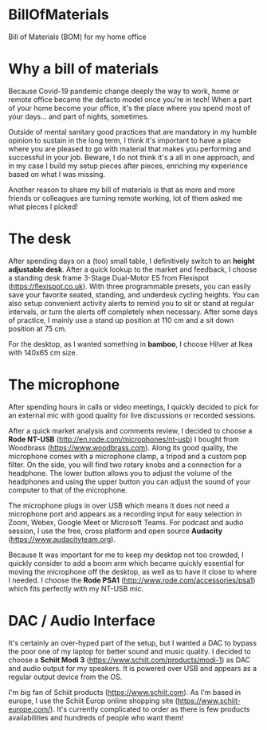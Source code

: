 # BillOfMaterials
Bill of Materials (BOM) for my home office

# Why a bill of materials
Because Covid-19 pandemic change deeply the way to work, home or remote office became the defacto model once you're in tech! When a part of your home become your office, it's the place where you spend most of your days... and part of nights, sometimes.

Outside of mental sanitary good practices that are mandatory in my humble opinion to sustain in the long term, I think it's important to have a place where you are pleased to go with material that makes you performing and successful in your job. Beware, I do not think it's a all in one approach, and in my case I build my setup pieces after pieces, enriching my experience based on what I was missing. 

Another reason to share my bill of materials is that as more and more friends or colleagues are turning remote working, lot of them asked me what pieces I picked!

# The desk
After spending days on a (too) small table, I definitively switch to an **height adjustable desk**. After a quick lookup to the market and feedback, I choose a standing desk frame 3-Stage Dual-Motor E5 from Flexispot (https://flexispot.co.uk). With three programmable presets, you can easily save your favorite seated, standing, and underdesk cycling heights. You can also setup convenient activity alerts to remind you to sit or stand at regular intervals, or turn the alerts off completely when necessary. After some days of practice, I mainly use a stand up position at 110 cm and a sit down position at 75 cm.

For the desktop, as I wanted something in **bamboo**, I choose Hilver at Ikea with 140x65 cm size.

# The microphone
After spending hours in calls or video meetings, I quickly decided to pick for an external mic with good quality for live discussions or recorded sessions. 

After a quick market analysis and comments review, I decided to choose a **Rode NT-USB** (http://en.rode.com/microphones/nt-usb) I bought from Woodbrass (https://www.woodbrass.com). Along its good quality, the microphone comes with a microphone clamp, a tripod and a custom pop filter. On the side, you will find two rotary knobs and a connection for a headphone. The lower button allows you to adjust the volume of the headphones and using the upper button you can adjust the sound of your computer to that of the microphone. 

The microphone plugs in over USB which means it does not need a microphone port and appears as a recording input for easy selection in Zoom, Webex, Google Meet or Microsoft Teams. For podcast and audio session, I use the free, cross platform and open source **Audacity** (https://www.audacityteam.org).

Because It was important for me to keep my desktop not too crowded, I quickly consider to add a boom arm which became quickly essential for moving the microphone off the desktop, as well as to have it close to where I needed. I choose the **Rode PSA1** (http://www.rode.com/accessories/psa1) which fits perfectly with my NT-USB mic.

# DAC / Audio Interface
It's certainly an over-hyped part of the setup, but I wanted a DAC to bypass the poor one of my laptop for better sound and music quality. I decided to choose a **Schiit Modi 3** (https://www.schiit.com/products/modi-1) as DAC and audio output for my speakers. It is powered over USB and appears as a regular output device from the OS. 

I'm big fan of Schiit products (https://www.schiit.com). As I'm based in europe, I use the Schiit Europ online shopping site (https://www.schiit-europe.com/). It's currently complicated to order as there is few products availabilities and hundreds of people who want them!